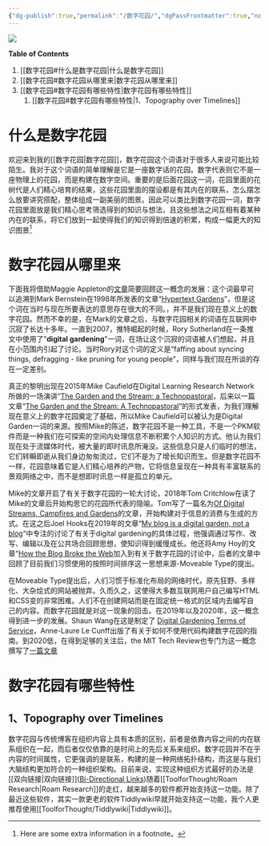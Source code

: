 ```yaml
---
{"dg-publish":true,"permalink":"/数字花园/","dgPassFrontmatter":true,"noteIcon":"","created":"2023-05-27T22:43:08.559+08:00","updated":"2023-05-28T20:52:36.577+08:00"}
---
```





![](http://photo-robin.oss-cn-beijing.aliyuncs.com/img/2023-05-27-124614.jpg)

**Table of Contents**

1. [[数字花园#什么是数字花园\|什么是数字花园]]
1. [[数字花园#数字花园从哪里来\|数字花园从哪里来]]
1. [[数字花园#数字花园有哪些特性\|数字花园有哪些特性]]
	1. [[数字花园#数字花园有哪些特性\|1、Topography over Timelines]]



# 什么是数字花园

欢迎来到我的[[数字花园\|数字花园]]，数字花园这个词语对于很多人来说可能比较陌生。我对于这个词语的简单理解是它是一座数字话的花园。数字代表则它不是一座物理上的花园，而是构建在数字空间。重要的是后面花园这一词，花园里面的花树代是人们精心培育的结果，这些花园里面的摆设都是有其内在的联系，怎么摆怎么放要讲究搭配，整体组成一副美丽的图景。因此可以类比到数字花园一词，数字花园里面放是我们精心思考筛选得到的知识与想法，且这些想法之间互相有着某种内在的联系，将它们放到一起使得我们的知识得到倍速的积累，构成一幅更大的知识图景[^1]

# 数字花园从哪里来

下面我将借助Maggie Appleton的[文章](https://maggieappleton.com/garden-history)简要回顾这一概念的发展：这个词最早可以追溯到Mark Bernstein在1998年所发表的文章“[Hypertext Gardens](http://www.eastgate.com/garden/Enter.html)”，但是这个词在当时与现在所要表达的意思存在很大的不同。，并不是我们现在意义上的数字花园。然而不幸的是，在Mark的文章之后，与数字花园相关的词语在互联网中沉寂了长达十多年。一直到2007，推特崛起的时候，Rory Sutherland在一条推文中使用了"**digital gardening**"一词，在场让这个沉寂的词语被人们想起，并且在小范围内引起了讨论。当时Rory对这个词的定义是“faffing about syncing things, defragging - like pruning for young people”，同样与我们现在所谈的存在一定差别。

真正的黎明出现在2015年Mike Caufield在Digital Learning Research Network所做的一场演讲“[The Garden and the Stream: a Technopastoral](https://www.youtube.com/watch?v=ckv_CjyKyZY&feature=emb_logo)，后来以一篇文章“[The Garden and the Stream: A Technopastoral](https://hapgood.us/2015/10/17/the-garden-and-the-stream-a-technopastoral/)”的形式发表，为我们理解现在意义上的数字花园奠定了基础，所以Mike Caufield可以被认为是Digital Garden一词的来源。按照Mike的陈述，数字花园不是一种工具，不是一个PKM软件而是一种我们在可探索的空间内处理信息不断积累个人知识的方式。他认为我们现在处于流媒体时代，被大量的即时讯息所淹没。这些信息只是人们临时的想法，它们转瞬即逝从我们身边匆匆流过，它们不是为了增长知识而生。但是数字花园不一样，花园意味着它是人们精心培养的产物，它将信息呈现在一种具有丰富联系的景观网络之中，而不是想即时讯息一样是孤立的单元。

Mike的文章开启了有关于数字花园的一轮大讨论，2018年Tom Critchlow在读了Mike的文章后开始构思它的花园所代表的隐喻。Tom写了一篇名为[Of Digital Streams, Campfires and Gardens](https://tomcritchlow.com/2018/10/10/of-gardens-and-wikis/)的文章，开始构建对于信息的消费与生成的方式。在这之后Joel Hooks在2019年的文章“[My blog is a digital garden, not a blog](https://joelhooks.com/digital-garden)“中专注的讨论了有关于digital gardening的具体过程，他强调通过写作、改写、编辑以及在公共场合回顾思想，使知识得到缓慢成长。他还将Amy Hoy的文章“[How the Blog Broke the Web](https://stackingthebricks.com/how-blogs-broke-the-web/)加入到有关于数字花园的讨论中，后者的文章中回顾了目前我们习惯使用的按照时间排序这一思想来源-Moveable Type的提出。

在Moveable Type提出后，人们习惯于标准化布局的网络时代，原先狂野、多样化、大杂烩式的网站被抛弃。久而久之，这使得大多数互联网用户自己编写HTML和CSS变的非常困难。人们不在创建网站而是在固定统一格式的区域内去编写自己的内容。而数字花园就是对这一现象的回击。在2019年以及2020年，这一概念得到进一步的发展。Shaun Wang在这是制定了 [Digital Gardening Terms of Service](https://www.swyx.io/digital-garden-tos/)，Anne-Laure Le Cunff出版了有关于如何不使用代码构建数字花园的指南。到2020低，在得到足够的关注后，the MIT Tech Review也专门为这一概念撰写了[一篇文章](https://www.technologyreview.com/2020/09/03/1007716/digital-gardens-let-you-cultivate-your-own-little-bit-of-the-internet/)
# 数字花园有哪些特性

## 1、Topography over Timelines

数字花园与传统博客在组织内容上具有本质的区别，前者是依靠内容之间的内在联系组织在一起，而后者仅仅依靠的是时间上的先后关系来组织。数字花园并不在乎内容的时间属性，它更强调的是联系，构建的是一种网络拓扑结构，而这是与我们大脑结构更加符合的一种组织架构。目前来说，实现这种组织方式最好的办法是[[双向链接\|双向链接]]([Bi-Directional Links](https://maggieappleton.com/bidirectionals))随着[[ToolforThought/Roam Research\|Roam Research]]的走红，越来越多的软件都开始支持这一功能。除了最近这些软件，其实一款更老的软件Tiddlywiki早就开始支持这一功能，我个人更推荐使用[[ToolforThought/Tiddlywiki\|Tiddlywiki]]。

[^1]: Here are some extra information in a footnote。
